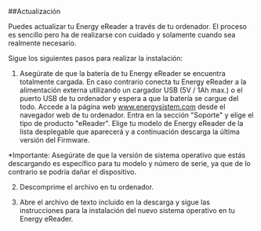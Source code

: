 ##Actualización

Puedes actualizar tu Energy eReader a través de tu ordenador. El proceso es sencillo pero ha de realizarse con cuidado y solamente cuando sea realmente necesario. 

Sigue los siguientes pasos para realizar la instalación:

1. Asegúrate de que la batería de tu Energy eReader se encuentra totalmente cargada. En caso contrario conecta tu Energy eReader a la alimentación externa utilizando un cargador USB (5V / 1Ah max.) o el puerto USB de tu ordenador y espera a que la batería se cargue del todo.
Accede a la página web www.energysistem.com desde el navegador web de tu ordenador.
Entra en la sección "Soporte" y elige el tipo de producto "eReader".
Elige tu modelo de Energy eReader de la lista desplegable que aparecerá y a continuación descarga la última versión del Firmware.


*Importante:
Asegúrate de que la versión de sistema operativo que estás descargando es específico para tu modelo y número de serie, ya que de lo contrario se podría dañar el dispositivo.

2. Descomprime el archivo en tu ordenador.

3. Abre el archivo de texto incluido en la descarga y sigue las instrucciones para la instalación del nuevo sistema operativo en tu Energy eReader.

